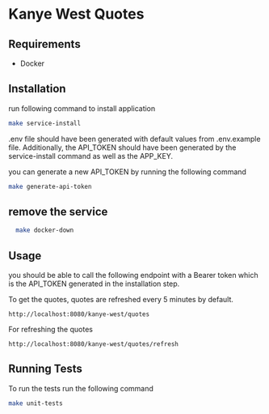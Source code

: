 # Kanye West Quotes

## Requirements
- Docker


## Installation

run following command to install application
```bash
make service-install
```
.env file should have been generated with default values from .env.example file.
Additionally, the API_TOKEN should have been generated by the service-install command as well as the APP_KEY.

you can generate a new API_TOKEN by running the following command
```bash
make generate-api-token
```

## remove the service
```bash
  make docker-down
````


## Usage

you should be able to call the following endpoint with a Bearer token which is the API_TOKEN generated in the installation step.

To get the quotes, quotes are refreshed every 5 minutes by default.
```
http://localhost:8080/kanye-west/quotes
```

For refreshing the quotes
```
http://localhost:8080/kanye-west/quotes/refresh
```

## Running Tests
To run the tests run the following command
```bash
make unit-tests
```
